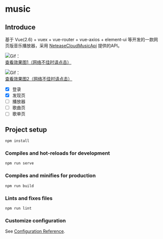 # music

## Introduce

基于 Vue(2.6) + vuex + vue-router + vue-axios + element-ui
等开发的一款网页版音乐播放器，采用 [NeteaseCloudMusicApi](https://github.com/Binaryify/NeteaseCloudMusicApi) 提供的API。

![Gif：](src/assets/gif1.gif)  
[查看效果图1（网络不佳时请点击）](https://img.nanvon.cn/2021-1122-22:03:48:243.gif)

![Gif：](src/assets/gif2.gif)  
[查看效果图2（网络不佳时请点击）](https://img.nanvon.cn/2021-1122-22:03:48:243.gif)

- [x] 登录
- [x] 发现页
- [ ] 播放器
- [ ] 歌曲页
- [ ] 歌单页

## Project setup

```
npm install
```

### Compiles and hot-reloads for development

```
npm run serve
```

### Compiles and minifies for production

```
npm run build
```

### Lints and fixes files

```
npm run lint
```

### Customize configuration

See [Configuration Reference](https://cli.vuejs.org/config/).
